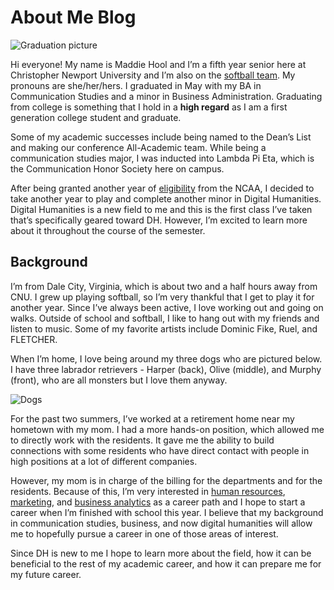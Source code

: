 # About Me Blog

![Graduation picture](https://maddiehool.github.io/Maddie-Hool-/images/grad.png)

Hi everyone! My name is Maddie Hool and I’m a fifth year senior here at Christopher Newport University and I’m also on the [softball team](https://www.cnusports.com/sports/softball/roster/maddie-hool/17491). My pronouns are she/her/hers. I graduated in May with my BA in Communication Studies and a minor in Business Administration. Graduating from college is something that I hold in a **high regard** as I am a first generation college student and graduate. 

Some of my academic successes include being named to the Dean’s List and making our conference All-Academic team. While being a communication studies major, I was inducted into Lambda Pi Eta, which is the Communication Honor Society here on campus. 

After being granted another year of [eligibility](https://www.ncsasports.org/coronavirus-sports/ncaa-eligibility-coronavirus) from the NCAA, I decided to take another year to play and complete another minor in Digital Humanities. Digital Humanities is a new field to me and this is the first class I’ve taken that’s specifically geared toward DH. However, I’m excited to learn more about it throughout the course of the semester. 

## Background

I’m from Dale City, Virginia, which is about two and a half hours away from CNU. I grew up playing softball, so I’m very thankful that I get to play it for another year. Since I’ve always been active, I love working out and going on walks. Outside of school and softball, I like to hang out with my friends and listen to music. Some of my favorite artists include Dominic Fike, Ruel, and FLETCHER. 

When I’m home, I love being around my three dogs who are pictured below. I have three labrador retrievers - Harper (back), Olive (middle), and Murphy (front), who are all monsters but I love them anyway. 

![Dogs](https://maddiehool.github.io/Maddie-Hool-/images/dogs.jpg)

For the past two summers, I’ve worked at a retirement home near my hometown with my mom. I had a more hands-on position, which allowed me to directly work with the residents. It gave me the ability to build connections with some residents who have direct contact with people in high positions at a lot of different companies. 

However, my mom is in charge of the billing for the departments and for the residents. Because of this, I’m very interested in [human resources](https://www.investopedia.com/terms/h/humanresources.asp), [marketing](https://blog.hubspot.com/marketing/what-is-marketing), and [business analytics](https://www.omnisci.com/technical-glossary/business-analytics) as a career path and I hope to start a career when I’m finished with school this year. I believe that my background in communication studies, business, and now digital humanities will allow me to hopefully pursue a career in one of those areas of interest. 

Since DH is new to me I hope to learn more about the field, how it can be beneficial to the rest of my academic career, and how it can prepare me for my future career. 

